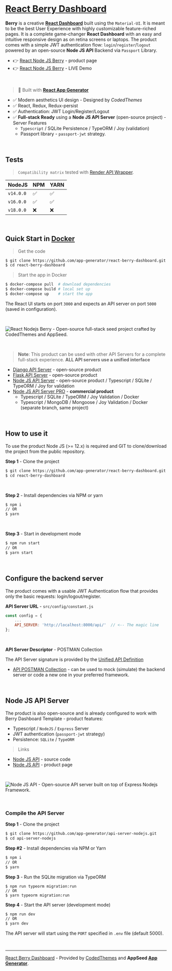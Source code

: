 # [React Berry Dashboard](https://appseed.us/product/berry-dashboard/api-server-nodejs/react/)

**Berry** is a creative **[React Dashboard](https://appseed.us/product/berry-dashboard/api-server-nodejs/react/)** built using the `Material-UI`. It is meant to be the best User Experience with highly customizable feature-riched pages. It is a complete game-changer **React Dashboard** with an easy and intuitive responsive design as on retina screens or laptops. The product comes with a simple JWT authentication flow: `login`/`register`/`logout` powered by an open-source **Node JS API** Backend via `Passport` Library.

-   👉 [React Node JS Berry](https://appseed.us/product/berry-dashboard/api-server-nodejs/react/) - product page
-   👉 [React Node JS Berry](https://react-node-js-berry-dashboard.appseed-srv1.com/) - LIVE Demo

<br />

> 🚀 Built with **[React App Generator](https://appseed.us/generator/react/)**

-   ✅ Modern aesthetics UI design - Designed by _CodedThemes_
-   ✅ React, Redux, Redux-persist
-   ✅ Authentication: JWT Login/Register/Logout
-   ✅ **Full-stack Ready** using a **Node JS API Server** (open-source project) - Server Features
    -   `Typescript` / SQLite Persistence / TypeORM / Joy (validation)
    -   Passport library - `passport-jwt` strategy.

<br />

## Tests

> `Compatibility matrix` tested with [Render API Wrapper](https://github.com/app-generator/deploy-automation-render).

| NodeJS    | NPM | YARN |
| --------- | --- | ---- |
| `v14.0.0` | ✅  | ✅   |
| `v16.0.0` | ✅  | ✅   |
| `v18.0.0` | ❌  | ❌   |

<br />

## Quick Start in [Docker](https://www.docker.com/)

> Get the code

```bash
$ git clone https://github.com/app-generator/react-berry-dashboard.git
$ cd react-berry-dashboard
```

> Start the app in Docker

```bash
$ docker-compose pull  # download dependencies
$ docker-compose build # local set up
$ docker-compose up    # start the app
```

The React UI starts on port `3000` and expects an API server on port `5000` (saved in configuration).

<br />

![React Nodejs Berry - Open-source full-stack seed project crafted by CodedThemes and AppSeed.](https://user-images.githubusercontent.com/51070104/176936514-f1bccb21-bafe-4b43-9e4c-b6fe0ec9511d.png)

<br >

> **Note**: This product can be used with other API Servers for a complete full-stack experience. **ALL API servers use a unified interface**

-   [Django API Server](https://github.com/app-generator/api-server-django) - open-source product
-   [Flask API Server](https://github.com/app-generator/api-server-flask) - open-source product
-   [Node JS API Server](https://github.com/app-generator/api-server-nodejs) - open-source product / Typescript / SQLite / TypeORM / Joy for validation
-   [Node JS API Server PRO](https://github.com/app-generator/api-server-nodejs-pro) - **commercial product**
    -   Typescript / SQLite / TypeORM / Joy Validation / Docker
    -   Typescript / MongoDB / Mongoose / Joy Validation / Docker (separate branch, same project)

<br />

## How to use it

To use the product Node JS (>= 12.x) is required and GIT to clone/download the project from the public repository.

**Step 1** - Clone the project

```bash
$ git clone https://github.com/app-generator/react-berry-dashboard.git
$ cd react-berry-dashboard
```

<br >

**Step 2** - Install dependencies via NPM or yarn

```bash
$ npm i
// OR
$ yarn
```

<br />

**Step 3** - Start in development mode

```bash
$ npm run start
// OR
$ yarn start
```

<br />

## Configure the backend server

The product comes with a usable JWT Authentication flow that provides only the basic requests: login/logout/register.

**API Server URL** - `src/config/constant.js`

```javascript
const config = {
    ...
    API_SERVER: 'http://localhost:8000/api/'  // <-- The magic line
};
```

<br />

**API Server Descriptor** - POSTMAN Collection

The API Server signature is provided by the [Unified API Definition](https://docs.appseed.us/boilerplate-code/api-unified-definition)

-   [API POSTMAN Collection](https://github.com/app-generator/api-server-unified/blob/main/api.postman_collection.json) - can be used to mock (simulate) the backend server or code a new one in your preferred framework.

<br />

## Node JS API Server

The product is also open-source and is already configured to work with Berry Dashboard Template - product features:

-   Typescript / `NodeJS` / `Express` Server
-   JWT authentication (`passport-jwt` strategy)
-   Persistence: `SQLite` / `TypeORM`

> Links

-   [Node JS API](https://github.com/app-generator/api-server-nodejs) - source code
-   [Node JS API](https://appseed.us/boilerplate-code/nodejs-starter) - product page

<br />

![Node JS API - Open-source API server built on top of Express Nodejs Framework.](https://user-images.githubusercontent.com/51070104/124934824-c210a700-e00d-11eb-9d01-e05bd8bfb608.png)

<br />

### Compile the API Server

**Step 1** - Clone the project

```bash
$ git clone https://github.com/app-generator/api-server-nodejs.git
$ cd api-server-nodejs
```

**Step #2** - Install dependencies via NPM or Yarn

```bash
$ npm i
// OR
$ yarn
```

**Step 3** - Run the SQLite migration via TypeORM

```
$ npm run typeorm migration:run
// OR
$ yarn typeorm migration:run
```

**Step 4** - Start the API server (development mode)

```bash
$ npm run dev
// OR
$ yarn dev
```

The API server will start using the `PORT` specified in `.env` file (default 5000).

<br />

---

[React Berry Dashboard](https://appseed.us/product/berry-dashboard/api-server-nodejs/react/) - Provided by [CodedThemes](https://codedthemes.com/) and **AppSeed [App Generator](https://appseed.us/generator)**.
